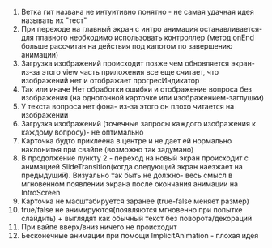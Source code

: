 1. Ветка гит названа не интуитивно понятно - не самая удачная идея называть их "тест"
2. При переходе на главный экран с интро анимация останавливается- для плавного необходимо использовать контроллер 
    (метод onEnd больше рассчитан на действия под капотом по завершению анимации)
3. Загрузка изображений происходит позже чем обновляется экран- из-за этого view часть приложения все еще считает, что
    изображений нет и отображает прогресИндикатор
4. Так или иначе Нет обработки ошибки и отображение вопроса без изображения (на однотонной карточке или изображением-заглушки)
5. У текста вопроса нет фона- из-за этого он плохо читается на изображении
6. Загрузка изображений (точечные запросы каждого изображения к каждому вопросу)- не оптимально
7. Карточка будто приклеена в центре и не дает ей нормально наклонитья при свайпе (возможно так задумано)
8. В продолжение пункту 2 - переход на новый экран происходит с анимацией SlideTransition(когда следующий экран наезжает на предыдущий). 
    Визуально так быть не должно- весь смысл в мгновенном появлении экрана после окончания анимации на IntroScreen
9. Карточка не масштабируется заранее (true-false меняет размер)
10. true/false не анимируются(появляются мгновенно при попытке слайдить) + выглядят как обычный текст без поворота/декораций
11. При вайпе вверх/вниз ничего не происходит
12. Бесконечные анимации при помощи ImplicitAnimation - плохая идея